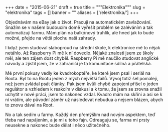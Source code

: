 
+++
date = "2015-06-21"
draft = true
title = """Elektronika"""
slug = "elektronika"
tags = []
banner = ""
aliases = ['/elektronika/']
+++

Objednávám na eBay jak o život. Pracuji na automatickém zavlažování. Snažím se v našem budoucím domě vyřešit problém se zaléváním a tak automatizuji farmu. Mám plán na balkónový truhlík, ale hned jak to bude možné, přejde na větší plochu naší zahrady.

I když jsem studoval slaboproud na střední škole, k elektronice mě to nějak netáhlo. Až Raspberry Pi mě k ní dovedlo. Nějaké znalosti jsem ze školy měl, ale ten zájem dost chyběl. Raspberry Pi mě naučilo studovat anglické návody a zjistil jsem, že v zahraničí je ta komunitace sdílná a přátelská.

Mé první pokusy vedly ke kvadrokoptéře, ke které jsem psal i seriál na Roota. Byl to na Rootu jeden z mých největší failů. Vývoj totiž šel pomaleji, než jsem zvládal psát články. Pak jsem kvůli chybě zapojení přišel o jeden regulátor a vzhledem k reakcím v diskusi a k tomu, že jsem se zrovna snažil uchytit v nové práci, jsem to nakonec vzdal. Kvadro mám na skříni a asi se k ní vrátím, ale původní záměr už následovat nebudua a nejsem blázen, abych to znovu dával na Root.

No a tak sedím u farmy. Každý den přemýšlím nad novým aspektem, teď třeba nad napájením, a je mi u toho fajn. Odreaguju se, farma mi prsty neusekne a nakonec bude dělat i něco užitečného.

